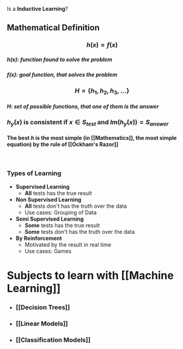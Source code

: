  Is a **Inductive Learning**?

## **Mathematical Definition**

### $$ h(x) = f(x)$$
##### $h(x):$ function found to solve the problem
#####  $f(x):$  goal function, that solves the problem

### $$H = \{h_1, h_2, h_3, \dots\}$$
##### $H:$ set of possible functions, that one of them is the answer

### $h_y(x)$ is consistent if  $x \in S_{test}$  and  $Im(h_y(x)) = S_{answer}$

#### The best $h$ is the most simple (in [[Mathematics]], the most simple equation) by the rule of [[Ockham's Razor]]

<br>

### **Types of Learning**
- **Supervised Learning**
	- **All** tests has the true result
- **Non Supervised Learning**
	- **All** tests don't has the truth over the data
	- Use cases: Grouping of Data
- **Semi Supervised Learning**
	- **Some** tests has the true result
	- **Some** tests don't has the truth over the data
- **By Reinforcement**
	- Motivated by the result in real time
	- Use cases: Games


# Subjects to learn with [[Machine Learning]]

- ### [[Decision Trees]]
- ### [[Linear Models]]
- ### [[Classification Models]]